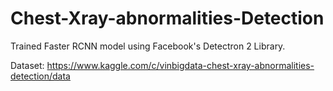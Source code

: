 # Chest-Xray-abnormalities-Detection
 

Trained Faster RCNN model using Facebook's Detectron 2 Library.

Dataset:
https://www.kaggle.com/c/vinbigdata-chest-xray-abnormalities-detection/data

